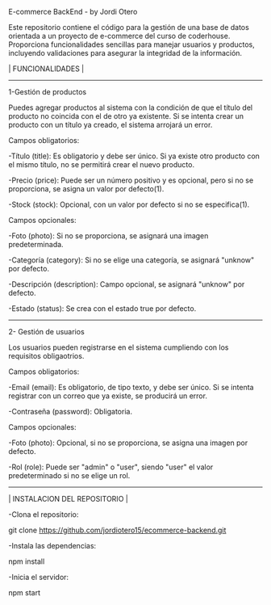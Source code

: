 E-commerce BackEnd - by Jordi Otero

Este repositorio contiene el código para la gestión de una base de datos orientada a un proyecto de e-commerce del curso de coderhouse.
Proporciona funcionalidades sencillas para manejar usuarios y productos, incluyendo validaciones para asegurar la integridad de la información.

| FUNCIONALIDADES |
___________________________________________________________________________________________________________
1-Gestión de productos

Puedes agregar productos al sistema con la condición de que el título del producto no coincida con el de otro ya existente.
Si se intenta crear un producto con un título ya creado, el sistema arrojará un error.

Campos obligatorios:

-Título (title): Es obligatorio y debe ser único. Si ya existe otro producto con el mismo título, no se permitirá crear el nuevo producto.

-Precio (price): Puede ser un número positivo y es opcional, pero si no se proporciona, se asigna un valor por defecto(1).

-Stock (stock): Opcional, con un valor por defecto si no se especifica(1).


Campos opcionales:

-Foto (photo): Si no se proporciona, se asignará una imagen predeterminada.

-Categoría (category): Si no se elige una categoría, se asignará "unknow" por defecto.

-Descripción (description): Campo opcional, se asignará "unknow" por defecto.

-Estado (status): Se crea con el estado true por defecto.

----------------------------------------------------------------------------------------------------------
2- Gestión de usuarios

Los usuarios pueden registrarse en el sistema cumpliendo con los requisitos obligaotrios.

Campos obligatorios:

-Email (email): Es obligatorio, de tipo texto, y debe ser único. Si se intenta registrar con un correo que ya existe, se producirá un error.

-Contraseña (password): Obligatoria.


Campos opcionales:

-Foto (photo): Opcional, si no se proporciona, se asigna una imagen por defecto.

-Rol (role): Puede ser "admin" o "user", siendo "user" el valor predeterminado si no se elige un rol.

___________________________________________________________________________________________________________
| INSTALACION DEL REPOSITORIO |

-Clona el repositorio:

git clone https://github.com/jordiotero15/ecommerce-backend.git


-Instala las dependencias:

npm install

-Inicia el servidor:

npm start
